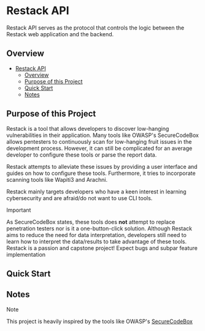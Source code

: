 # Restack API

Restack API serves as the protocol that controls the logic between the  Restack web application
and the backend.

## Overview

* [Restack API](#restack-api)
  * [Overview](#overview)
  * [Purpose of this Project](#purpose-of-this-project)
  * [Quick Start](#quick-start)
  * [Notes](#notes)

## Purpose of this Project

Restack is a tool that allows developers to discover low-hanging vulnerabilities in their application. Many tools like OWASP's SecureCodeBox allows pentesters to continuously scan for low-hanging fruit issues in the development process. However, it can still be complicated for an average developer to configure these tools or parse the report data.

Restack attempts to alleviate these issues by providing a user interface and guides on how to configure these tools. Furthermore, it tries to incorporate scanning tools like Wapiti3 and Arachni.

Restack mainly targets developers who have a keen interest in learning cybersecurity and are afraid/do not want to use CLI tools.

> [!IMPORTANT]
> As SecureCodeBox states, these tools does **not** attempt to replace penetration testers nor is it a one-button-click solution. Although Restack aims to reduce the need for data interpretation, developers still need to learn how to interpret the data/results to take advantage of these tools. <br/>
> Restack is a passion and capstone project! Expect bugs and subpar feature implementation

## Quick Start

## Notes

> [!NOTE]
> 
> This project is heavily inspired by the tools like OWASP's [SecureCodeBox](https://github.com/secureCodeBox/secureCodeBox)
